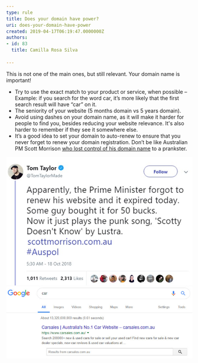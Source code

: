```yaml
---
type: rule
title: Does your domain have power?
uri: does-your-domain-have-power
created: 2019-04-17T06:19:47.0000000Z
authors:
- id: 83
  title: Camilla Rosa Silva

---
```


This is not one of the main ones, but still relevant. Your domain name is important!

- Try to use the exact match to your product or service, when possible – Example: if you search for the word car, it’s more likely that the first search result will have “car” on it.
- The seniority of your website (5 months domain vs 5 years domain).
- Avoid using dashes on your domain name, as it will make it harder for people to find you, besides reducing your website relevance. It's also harder to remember if they see it somewhere else.
- It’s a good idea to set your domain to auto-renew to ensure that you never forget to renew your domain registration. Don’t be like Australian PM Scott Morrison [who lost control of his domain name](https://www.sbs.com.au/news/pm-s-website-taken-over-by-troll-plays-loop-of-scotty-doesn-t-know) to a prankster.

 ![ Bad example - What happens when you lose your domain to a prankster and you are the PM.](tweet.jpg)
![ Good Example - This website has its main product 'car' in their domain.](car.jpg)
